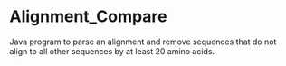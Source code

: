 # Alignment_Compare
Java program to parse an alignment and remove sequences that do not align to all other sequences by at least 20 amino acids.
